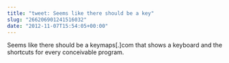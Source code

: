 ```yaml
---
title: "tweet: Seems like there should be a key"
slug: "266206901241516032"
date: "2012-11-07T15:54:05+00:00"
---
```

Seems like there should be a keymaps[.]com that shows a keyboard and the shortcuts for every conceivable program.